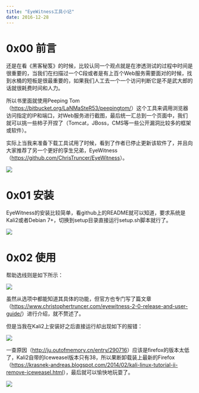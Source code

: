 ```yaml
---
title: "EyeWitness工具小记"
date: 2016-12-28
---
```


# 0x00 前言

还是在看《黑客秘笈》的时候，比较认同一个观点就是在渗透测试的过程中时间是很重要的，当我们在扫描过一个C段或者是有上百个Web服务需要面对的时候，找到水桶的短板是很最重要的，如果我们人工去一个一个访问判断它是不是武大郎的话就很耗费时间和人力。

所以书里面就使用Peeping Tom（<https://bitbucket.org/LaNMaSteR53/peepingtom/>）这个工具来调用浏览器访问指定的IP和端口，对Web服务进行截图，最后统一汇总到一个页面中，我们就可以挑一些柿子开捏了（Tomcat，JBoss，CMS等一些公开漏洞比较多的框架或软件）。

实际上当我来准备下载工具试用了时候，看到了作者已停止更新该软件了，并且向大家推荐了另一个更好的孪生兄弟，EyeWitness（<https://github.com/ChrisTruncer/EyeWitness>）。
 
![][1]

# 0x01 安装

EyeWitness的安装比较简单，看github上的README就可以知道，要求系统是Kali2或者Debian 7+，切换到setup目录直接运行setup.sh脚本就行了。
 
![][2]

# 0x02 使用

帮助选线则是如下所示：

![][3]

虽然从选项中都能知道其具体的功能，但官方也专门写了篇文章（<https://www.christophertruncer.com/eyewitness-2-0-release-and-user-guide/>）进行介绍，就不赘述了。

但是当我在Kali2上安装好之后直接运行却出现如下的报错：

![][4]

一查原因（<http://ju.outofmemory.cn/entry/290716>）应该是firefox的版本太低了，Kali2自带的Iceweasel版本只有38，所以果断卸载装上最新的Firefox（<https://krasnek-andreas.blogspot.com/2014/02/kali-linux-tutorial-ii-remove-iceweasel.html>），最后就可以愉快地玩耍了。
 
![][5]

[1]: http://ojyzyrhpd.bkt.clouddn.com/20161228/1.jpg
[2]: http://ojyzyrhpd.bkt.clouddn.com/20161228/2.jpg
[3]: http://ojyzyrhpd.bkt.clouddn.com/20161228/3.jpg
[4]: http://ojyzyrhpd.bkt.clouddn.com/20161228/4.jpg
[5]: http://ojyzyrhpd.bkt.clouddn.com/20161228/5.jpg
